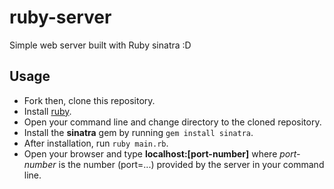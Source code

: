 # ruby-server
Simple web server built with Ruby sinatra :D

## Usage
- Fork then, clone this repository.
- Install [ruby](https://ruby-lang.org).
- Open your command line and change directory to the cloned repository.
- Install the **sinatra** gem by running `gem install sinatra`.
- After installation, run `ruby main.rb`.
- Open your browser and type **localhost:[port-number]** where *port-number* is the number (port=...) provided by the server in your command line.
